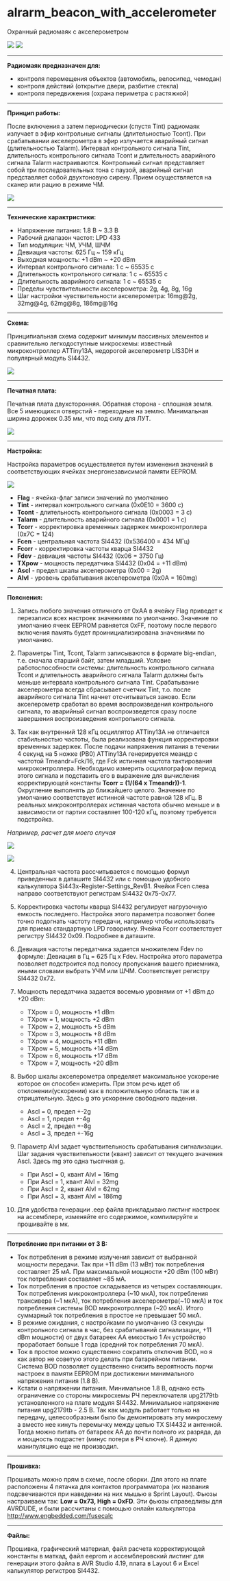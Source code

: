 # alrarm_beacon_with_accelerometer
Охранный радиомаяк с акселерометром


![](GRAPHICS/photo_0.jpg)
![](GRAPHICS/photo_1.jpg)

***

**Радиомаяк предназначен для:**

* контроля перемещения объектов (автомобиль, велосипед, чемодан)
* контроля действий (открытие двери, разбитие стекла)
* контроля передвижения (охрана периметра с растяжкой)

***

**Принцип работы:**

После включения а затем периодически (спустя Tint) радиомаяк излучает в эфир контрольные сигналы (длительностью Tcont). При срабатывании акселерометра в эфир излучается аварийный сигнал (длительностью Talarm). Интервал контрольного сигнала Tint, длительность контрольного сигнала Tcont и длительность аварийного сигнала Talarm настраиваются. Контрольный сигнал представляет собой три последовательных тона с паузой, аварийный сигнал представляет собой двухтоновую сирену. Прием осуществляется на сканер или рацию в режиме ЧМ. 

![](GRAPHICS/timings.jpg)

***

**Технические характристики:** 
* Напряжение питания: 1.8 В ~ 3.3 В
* Рабочий диапазон частот: LPD 433
* Тип модуляции: ЧМ, УЧМ, ШЧМ
* Девиация частоты: 625 Гц ~ 159 кГц
* Выходная мощность: +1 dBm ~ +20 dBm
* Интервал контрольного сигнала: 1 с ~ 65535 с
* Длительность контрольного сигнала: 1 с ~ 65535 с
* Длительность аварийного сигнала: 1 с ~ 65535 с
* Пределы чувствительности акселерометра: 2g, 4g, 8g, 16g
* Шаг настройки чувствительности акселерометра: 16mg@2g, 32mg@4g, 62mg@8g, 186mg@16g

***

**Схема:**

Принципиальная схема содержит минимум пассивных элементов и сравнительно легкодоступные микросхемы: известный микроконтроллер ATTiny13A, недорогой акселерометр LIS3DH и популярный модуль SI4432. 

![](GRAPHICS/circuit.jpg)

***

**Печатная плата:**

Печатная плата двухсторонняя. Обратная сторона - сплошная земля. Все 5 имеющихся отверстий - переходные на землю. Минимальная ширина дорожек 0.35 мм, что под силу для ЛУТ.

![](GRAPHICS/pcb.jpg)

***

**Настройка:**

Настройка параметров осуществляется путем изменения значений в соответствующих ячейках энергонезависимой памяти EEPROM. 

![](GRAPHICS/eeprom_map.jpg)
 
* **Flag** - ячейка-флаг записи значений по умолчанию
* **Tint** - интервал контрольного сигнала (0x0E10 = 3600 c)
* **Tcont** - длительность контрольного сигнала (0x0003 = 3 c)
* **Talarm** - длительность аварийного сигнала (0x0001 = 1 c)
* **Tcorr** - корректировка временных задержек микроконтроллера (0x7C = 124)
* **Fcen** - центральная частота SI4432 (0x536400 = 434 МГц)
* **Fcorr** - корректировка частоты кварца SI4432
* **Fdev** - девиация частоты SI4432 (0x06 = 3750 Гц)
* **TXpow** - мощность передатчика SI4432 (0x04 = +11 dBm)
* **Ascl** - предел шкалы акселерометра (0x00 = 2g)
* **Alvl** - уровень срабатывания акселерометра (0x0A = 160mg)

***

**Пояснения:**

1) Запись любого значения отличного от 0xAA в ячейку Flag приведет к перезаписи всех настроек значениями по умолчанию. Значение по умолчанию ячеек EEPROM равняется 0xFF, поэтому после первого включения память будет проинициализирована значениями по умолчанию.

2) Параметры Tint, Tcont, Talarm записываются в формате big-endian, т.е. сначала старший байт, затем младший. Условие работоспособности системы: длительность контрольного сигнала Tcont и длительность аварийного сигнала Talarm  должны быть меньше интервала контрольного сигнала Tint. Срабатывание акселерометра всегда сбрасывает счетчик Tint, т.о. после аварийного сигнала Tint начнет отсчитываться заново. Если акселерометр сработал во время воспроизведения контрольного сигнала, то аварийный сигнал воспроизведется сразу после завершения воспроизведения контрольного сигнала.

3) Так как внутренний 128 кГц осциллятор ATTiny13A не отличается стабильностью частоты, была реализована функция корректировки временных задержек. После подачи напряжения питания в течении 4 секунд на 5 ножке (PB0) ATTiny13A генерируется меандр с частотой Tmeandr=Fck/16, где Fck истинная частота тактирования микроконтроллера. Необходимо измерить осциллографом период этого сигнала и подставить его в выражение для вычисления корректирующей константы __Tcorr = (1/(64 x Tmeandr))-1__. Округление выполнять до ближайшего целого. Значение по умолчанию соответствует истинной частоте равной 128 кГц. В реальных микроконтроллерах истинная частота обычно меньше и в зависимости от партии составляет 100-120 кГц, поэтому требуется подстройка.

*Например, расчет для моего случая*

![](GRAPHICS/oscilloscope.jpg)

![](GRAPHICS/calc.jpg)

4) Центральная частота рассчитывается с помощью формул приведенных в даташите SI4432 или с помощью удобного калькулятора Si443x-Register-Settings_RevB1. Ячейки Fcen слева направо соответствуют регистрам SI4432 0x75-0x77.

5) Корректировка частоты кварца SI4432 регулирует нагрузочную емкость последнего. Настройка этого параметра позволяет более точно подогнать частоту передачи, например чтобы использовать для приема стандартную LPD говорилку. Ячейка Fcorr соответствует регистру SI4432 0x09. Подробнее в даташите.

6) Девиация частоты передатчика задается множителем Fdev по формуле: Девиация в Гц = 625 Гц x Fdev. Настройка этого параметра позволяет подстроится под полосу пропускания вашего приемника, иными словами выбрать УЧМ или ШЧМ. Соответствует регистру SI4432 0x72.

7) Мощность передатчика задается восемью уровнями от +1 dBm до +20 dBm:
   * TXpow = 0, мощность +1 dBm
   * TXpow = 1, мощность +2 dBm
   * TXpow = 2, мощность +5 dBm
   * TXpow = 3, мощность +8 dBm
   * TXpow = 4, мощность +11 dBm
   * TXpow = 5, мощность +14 dBm
   * TXpow = 6, мощность +17 dBm
   * TXpow = 7, мощность +20 dBm

8) Выбор шкалы акселерометра определяет максимальное ускорение которое он способен измерить. При этом речь идет об отклонении(ускорении) как в положительную область так и в отрицательную. Здесь g это ускорение свободного падения.
   * Ascl = 0, предел +-2g
   * Ascl = 1, предел +-4g
   * Ascl = 2, предел +-8g
   * Ascl = 3, предел +-16g

9) Параметр Alvl задает чувствительность срабатывания сигнализации. Шаг задания чувствительности (квант) зависит от текущего значения Ascl. Здесь mg это одна тысячная g.
   * При Ascl = 0, квант Alvl = 16mg
   * При Ascl = 1, квант Alvl = 32mg
   * При Ascl = 2, квант Alvl = 62mg
   * При Ascl = 3, квант Alvl = 186mg

10) Для удобства генерации .eep файла прикладываю листинг настроек на ассемблере, изменяйте его содержимое, компилируйте и прошивайте в мк.

***

**Потребление при питании от 3 В:**

* Ток потребления в режиме излучения зависит от выбранной мощности передачи. Так при +11 dBm (13 мВт) ток потребления составляет 25 мА. При максимальной мощности +20 dBm (100 мВт) ток потребления составляет ~85 мА. 
* Ток потребления в простое складывается из четырех составляющих. Ток потребления микроконтроллера (~10 мкА), ток потребления трансивера (~1 мкА), ток потребления акселерометра(~10 мкА) и ток потребления системы BOD микрокотроллера (~20 мкА). Итого суммарный ток потребления в простое не превышает 50 мкА. 
* В режиме ожидания, с настройками по умолчанию (3 секунды контрольного сигнала в час, без срабатываний сигнализации, +11 dBm мощности) от двух батареек АА емкостью 1 Ач устройство проработает больше 1 года (средний ток потребления 70 мкА).
* Ток в простое можно существенно сократить отключив BOD, но я как автор не советую этого делать при батарейном питании. Система BOD позволяет существенно снизить вероятность порчи настроек в памяти EEPROM при достижении минимального напряжения питания (1.8 В).
* Кстати о напряжении питания. Минимальное 1.8 В, однако есть ограничение со стороны микросхемы РЧ переключателя upg2179tb установленного на плате модуля SI4432. Минимальное напряжение питания upg2179tb - 2.5 В. Так как модуль работает только на передачу, целесообразным было бы демонтировать эту микросхему а вместо нее кинуть перемычку между цепью TX SI4432 и антенной. Тогда можно питать от батареек АА до почти полного их разряда, да и мощность подрастет (минус потери в РЧ ключе). Я данную манипуляцию еще не производил.

***

**Прошивка:**

Прошивать можно прям в схеме, после сборки. Для этого на плате расположены 4 пятачка для контактов программатора (их названия подсвечиваются при наведении на них мышью в Sprint Layout). Фьюзы настраиваем так: **Low = 0x73, High = 0xFD**. Эти фьюзы справедливы для AVRDUDE, и были рассчитаны с помощью онлайн калькулятора http://www.engbedded.com/fusecalc

***

**Файлы:**

Прошивка, графический материал, файл расчета корректирующей константы в маткад, файл eeprom и ассемблеровский листинг для генерации этого файла в AVR Studio 4.19, плата в Layout 6 и Excel калькулятор регистров SI4432.
